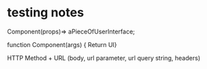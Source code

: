 # testing notes

Component(props)=> aPieceOfUserInterface;

function Component(args) { Return UI}

HTTP Method + URL (body, url parameter, url query string, headers)